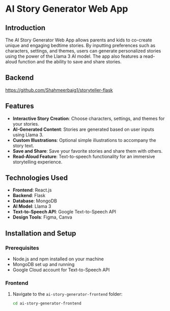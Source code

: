 # AI Story Generator Web App

## Introduction
The AI Story Generator Web App allows parents and kids to co-create unique and engaging bedtime stories. By inputting preferences such as characters, settings, and themes, users can generate personalized stories using the power of the Llama 3 AI model. The app also features a read-aloud function and the ability to save and share stories.

## Backend
https://github.com/Shahmeerbaig1/storyteller-flask

## Features
- **Interactive Story Creation**: Choose characters, settings, and themes for your stories.
- **AI-Generated Content**: Stories are generated based on user inputs using Llama 3.
- **Custom Illustrations**: Optional simple illustrations to accompany the story text.
- **Save and Share**: Save your favorite stories and share them with others.
- **Read-Aloud Feature**: Text-to-speech functionality for an immersive storytelling experience.

## Technologies Used
- **Frontend**: React.js
- **Backend**: Flask
- **Database**: MongoDB
- **AI Model**: Llama 3
- **Text-to-Speech API**: Google Text-to-Speech API
- **Design Tools**: Figma, Canva

## Installation and Setup

### Prerequisites
- Node.js and npm installed on your machine
- MongoDB set up and running
- Google Cloud account for Text-to-Speech API

### Frontend
1. Navigate to the `ai-story-generator-frontend` folder:
   ```bash
   cd ai-story-generator-frontend
